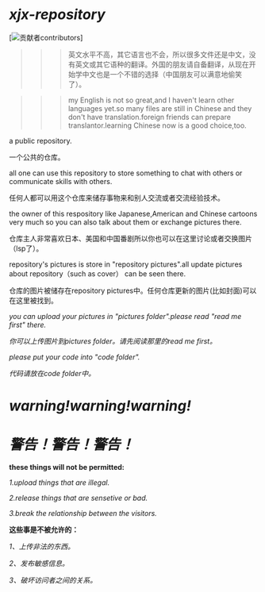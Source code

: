 # ***xjx-repository***

[![贡献者contributors](https://github.com/xjxgithub/xjx-repository-social-communicate/graphs/contributors)]

>>>英文水平不高，其它语言也不会，所以很多文件还是中文，没有英文或其它语种的翻译。外国的朋友请自备翻译，从现在开始学中文也是一个不错的选择（中国朋友可以满意地偷笑了）。

>>>my English is not so great,and I haven't learn other languages yet.so many files are still in Chinese and they don't have translation.foreign friends can prepare translantor.learning Chinese now is a good choice,too.

a public repository.

一个公共的仓库。

all one can use this repository to store something to chat with others or communicate skills with others.

任何人都可以用这个仓库来储存事物来和别人交流或者交流经验技术。

the owner of this respository like Japanese,American and Chinese cartoons very much so you can also talk about them or exchange pictures there.

仓库主人非常喜欢日本、美国和中国番剧所以你也可以在这里讨论或者交换图片（lsp了）。

repository's pictures is store in "repository pictures".all update pictures about repository（such as cover） can be seen there.

仓库的图片被储存在repository pictures中。任何仓库更新的图片(比如封面)可以在这里被找到。

*you can upload your pictures in "pictures folder".please read "read me first" there.*

*你可以上传图片到pictures folder。请先阅读那里的read me first。*

*please put your code into "code folder".*

*代码请放在code folder中。*

# ***warning!warning!warning!***

# ***警告！警告！警告！***

**these things will not be permitted:**

*1.upload things that are illegal.*

*2.release things that are sensetive or bad.*

*3.break the relationship between the visitors.*

**这些事是不被允许的：**

*1、上传非法的东西。*

*2、发布敏感信息。*

*3、破坏访问者之间的关系。*
